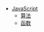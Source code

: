  - [JavaScript](../javascript/)
   - [算法](../javascript/algorithm/)
   - [函数](../javascript/function/)